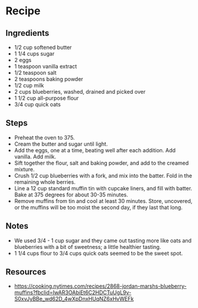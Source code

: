 # Recipe

## Ingredients

- 1/2 cup softened butter
- 1 1/4 cups sugar
- 2 eggs
- 1 teaspoon vanilla extract
- 1/2 teaspoon salt
- 2 teaspoons baking powder
- 1/2 cup milk
- 2 cups blueberries, washed, drained and picked over
- 1 1/2 cup all-purpose flour
- 3/4 cup quick oats

## Steps

- Preheat the oven to 375.
- Cream the butter and sugar until light.
- Add the eggs, one at a time, beating well after each addition. Add vanilla. Add milk.
- Sift together the flour, salt and baking powder, and add to the creamed mixture.
- Crush 1/2 cup blueberries with a fork, and mix into the batter. Fold in the remaining whole berries.
- Line a 12 cup standard muffin tin with cupcake liners, and fill with batter. Bake at 375 degrees for about 30-35 minutes.
- Remove muffins from tin and cool at least 30 minutes. Store, uncovered, or the muffins will be too moist the second day, if they last that long.

## Notes

- We used 3/4 - 1 cup sugar and they came out tasting more like oats and blueberries with a bit of sweetness; a little healthier tasting.
- 1 1/4 cups flour to 3/4 cups quick oats seemed to be the sweet spot.

## Resources

- https://cooking.nytimes.com/recipes/2868-jordan-marshs-blueberry-muffins?fbclid=IwAR3OAbiEt6C2HDCTuUgL9v-S0xvJyBBe_wd62D_4wXpDnxHUqNZ6xHvWEFk

